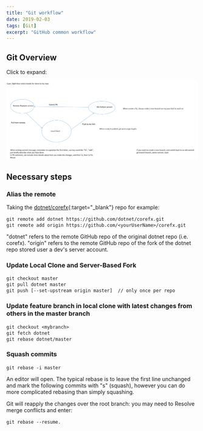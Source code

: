 ```yaml
---
title: "Git workflow"
date: 2019-02-03
tags: [Git]
excerpt: "GitHub common workflow"
---
```


## Git Overview
Click to expand:

[ ![overview](\assets\post_pics\gitflow.png) ](\assets\post_pics\gitflow.png)

## Necessary steps
### Alias the remote

Taking the [dotnet/corefx](https://github.com/dotnet/corefx){:target="_blank"} repo for example:

```
git remote add dotnet https://github.com/dotnet/corefx.git
git remote add origin https://github.com/<yourUserName>/corefx.git
```

"dotnet" refers to the remote GitHub repo of the original dotnet repo (i.e. corefx).
"origin" refers to the remote GitHub repo of the fork of the dotnet repo stored user a dev's server account.

### Update Local Clone and Server-Based Fork
```
git checkout master
git pull dotnet master
git push [--set-upstream origin master]  // only once per repo
```

### Update feature branch in local clone with latest changes from others in the master branch
```
git checkout <mybranch>
git fetch dotnet
git rebase dotnet/master
```

### Squash commits
```
git rebase -i master
```

An editor will open. The typical rebase is to leave the first line unchanged and mark the following commits with "s" (squash), however you can do more complicated rebasing than simply squashing.

Git will reapply the changes over the root branch: you may need to Resolve merge conflicts and enter: 

```
git rebase --resume.
```
